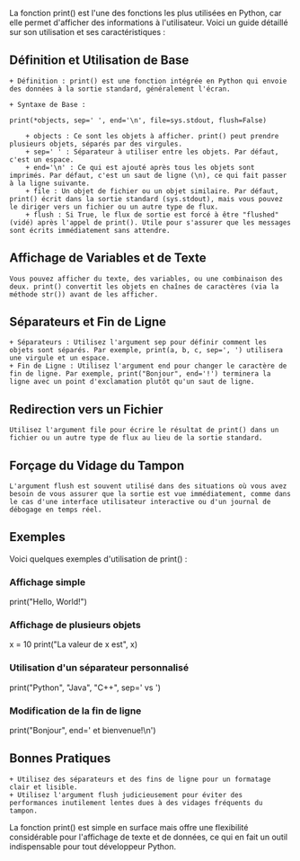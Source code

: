 La fonction print() est l'une des fonctions les plus utilisées en Python, car elle permet d'afficher des informations à l'utilisateur. Voici un guide détaillé sur son utilisation et ses caractéristiques :

## Définition et Utilisation de Base

    + Définition : print() est une fonction intégrée en Python qui envoie des données à la sortie standard, généralement l'écran.
    
    + Syntaxe de Base :

    print(*objects, sep=' ', end='\n', file=sys.stdout, flush=False)

        + objects : Ce sont les objets à afficher. print() peut prendre plusieurs objets, séparés par des virgules.
        + sep=' ' : Séparateur à utiliser entre les objets. Par défaut, c'est un espace.
        + end='\n' : Ce qui est ajouté après tous les objets sont imprimés. Par défaut, c'est un saut de ligne (\n), ce qui fait passer à la ligne suivante.
        + file : Un objet de fichier ou un objet similaire. Par défaut, print() écrit dans la sortie standard (sys.stdout), mais vous pouvez le diriger vers un fichier ou un autre type de flux.
        + flush : Si True, le flux de sortie est forcé à être "flushed" (vidé) après l'appel de print(). Utile pour s'assurer que les messages sont écrits immédiatement sans attendre.

## Affichage de Variables et de Texte

    Vous pouvez afficher du texte, des variables, ou une combinaison des deux. print() convertit les objets en chaînes de caractères (via la méthode str()) avant de les afficher.

## Séparateurs et Fin de Ligne

    + Séparateurs : Utilisez l'argument sep pour définir comment les objets sont séparés. Par exemple, print(a, b, c, sep=', ') utilisera une virgule et un espace.
    + Fin de Ligne : Utilisez l'argument end pour changer le caractère de fin de ligne. Par exemple, print("Bonjour", end='!') terminera la ligne avec un point d'exclamation plutôt qu'un saut de ligne.

## Redirection vers un Fichier

    Utilisez l'argument file pour écrire le résultat de print() dans un fichier ou un autre type de flux au lieu de la sortie standard.

## Forçage du Vidage du Tampon

    L'argument flush est souvent utilisé dans des situations où vous avez besoin de vous assurer que la sortie est vue immédiatement, comme dans le cas d'une interface utilisateur interactive ou d'un journal de débogage en temps réel.

## Exemples

Voici quelques exemples d'utilisation de print() :


### Affichage simple
print("Hello, World!")

### Affichage de plusieurs objets
x = 10
print("La valeur de x est", x)

### Utilisation d'un séparateur personnalisé
print("Python", "Java", "C++", sep=' vs ')

### Modification de la fin de ligne
print("Bonjour", end=' et bienvenue!\n')

## Bonnes Pratiques

    + Utilisez des séparateurs et des fins de ligne pour un formatage clair et lisible.
    + Utilisez l'argument flush judicieusement pour éviter des performances inutilement lentes dues à des vidages fréquents du tampon.

La fonction print() est simple en surface mais offre une flexibilité considérable pour l'affichage de texte et de données, ce qui en fait un outil indispensable pour tout développeur Python.